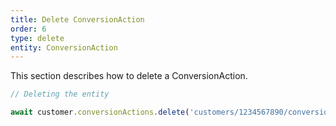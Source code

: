 ```yaml
---
title: Delete ConversionAction
order: 6
type: delete
entity: ConversionAction
---
```


This section describes how to delete a ConversionAction.

```javascript
// Deleting the entity

await customer.conversionActions.delete('customers/1234567890/conversionActions/123123123')
```
